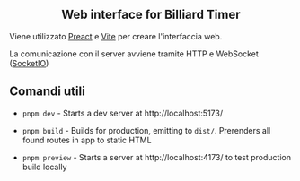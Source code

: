 <h2 align="center">Web interface for Billiard Timer</h3>

Viene utilizzato [Preact](https://preactjs.com/) e [Vite](https://vitejs.dev/) per creare l'interfaccia web.

La comunicazione con il server avviene tramite HTTP e WebSocket ([SocketIO](https://socket.io/))

## Comandi utili

- `pnpm dev` - Starts a dev server at http://localhost:5173/

- `pnpm build` - Builds for production, emitting to `dist/`. Prerenders all found routes in app to static HTML

- `pnpm preview` - Starts a server at http://localhost:4173/ to test production build locally
